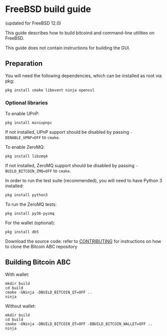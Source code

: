 FreeBSD build guide
======================
(updated for FreeBSD 12.0)

This guide describes how to build bitcoind and command-line utilities on FreeBSD.

This guide does not contain instructions for building the GUI.

## Preparation

You will need the following dependencies, which can be installed as root via pkg:

```shell
pkg install cmake libevent ninja openssl
```

### Optional libraries

To enable UPnP:
```shell
pkg install miniupnpc
```
If not installed, UPnP support should be disabled by passing `-DENABLE_UPNP=OFF` to `cmake`.

To enable ZeroMQ:
```shell
pkg install libzmq4
```
If not installed, ZeroMQ support should be disabled by passing `-BUILD_BITCOIN_ZMQ=OFF` to `cmake`.

In order to run the test suite (recommended), you will need to have Python 3 installed:

```shell
pkg install python3
```

To run the ZeroMQ tests:
```shell
pkg install py36-pyzmq
```

For the wallet (optional):

```shell
pkg install db5
```

Download the source code:
refer to [CONTRIBUTING](../CONTRIBUTING.md) for instructions on how to clone the Bitcoin ABC repository

## Building Bitcoin ABC

With wallet:

```shell
mkdir build
cd build
cmake -GNinja -DBUILD_BITCOIN_QT=OFF ..
ninja
```

Without wallet:

```shell
mkdir build
cd build
cmake -GNinja -DBUILD_BITCOIN_QT=OFF -DBUILD_BITCOIN_WALLET=OFF ..
ninja
```
